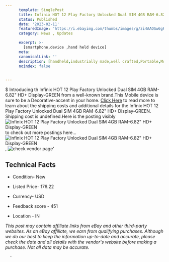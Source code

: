 ```yaml
---
      template: SinglePost
      title: Infinix HOT 12 Play Factory Unlocked Dual SIM 4GB RAM-6.82" HD+ Display-GREEN
      status: Published
      date: '2023-02-11'
      featuredImage: 'https://i.ebayimg.com/thumbs/images/g/zi4AAOSw6gRi1pUD/s-l225.jpg'
      category: News , Updates

      excerpt: >-
        [smartphone,device ,hand held device]
      meta:
      canonicalLink: ''
      description: [handheld,industrially made,well crafted,Portable,Mobile,Compact,Convenient,Lightweight,Maneuverable,Man-portable,Miniature,Carriable,Hand-held,Light,Holdable,Transportable,Mobile device,Pocket-sized,On-the-go,Wireless,Cordless,Compact size,Convenient size, smartphone,device ,hand held device]
      noindex: false
      

---
```

$
      Introducing th Infinix HOT 12 Play Factory Unlocked Dual SIM 4GB RAM-6.82" HD+ Display-GREEN from a well-known brand.This Mobile device  is sure to be a Decorative-accent in your home. [Click Here](https://www.ebay.com/itm/334507558555?hash=item4de234469b%3Ag%3Azi4AAOSw6gRi1pUD&amdata=enc%3AAQAHAAAA4JSdWWmib5zd%2B6d8mtx6GWgXJi%2B1GUkINQm9TihQcb2MuwJpE8PtSaOmusT%2FW7NRQXjAo8ODggbMg9NZgKjDudGXUB3g4iTjmPsPHLSwDYYU2C28eXoE8ZN71xhsYn22wRL64FOdHmJeIq7eCFfZg1qZLSNv6DOvj%2BWjDPAJrl7pPoMr2DkRV9VN4CLySnIJGKpo9rsA2EEk%2BP%2BcOww%2BuHCYCt1nwgWKYZ%2ByOH7GqvpD2IYye5Vi34cNNQgvugWQQo4G9yqdT1sjqSkkQj1rDg3plJKS6YdD7PWodaZhnEcE&mkevt=1&mkcid=1&mkrid=711-53200-19255-0&campid=%253CePNCampaignId%253E&customid=%253CreferenceId%253E&toolid=10049) to read more to learn about the shipping costs and additional details for the Infinix HOT 12 Play Factory Unlocked Dual SIM 4GB RAM-6.82" HD+ Display-GREEN. Shipping cost is undefined.Here is the posting visibly ![Infinix HOT 12 Play Factory Unlocked Dual SIM 4GB RAM-6.82" HD+ Display-GREEN](https://i.ebayimg.com/thumbs/images/g/zi4AAOSw6gRi1pUD/s-l225.jpg) to check out more postings here... ![Infinix HOT 12 Play Factory Unlocked Dual SIM 4GB RAM-6.82" HD+ Display-GREEN](https://i.ebayimg.com/images/g/zi4AAOSw6gRi1pUD/s-l500.jpg), ![check vendor page](https://origin-galleryplus.ebayimg.com/ws/web/334507558555_2_0_1/225x225.jpg,https://origin-galleryplus.ebayimg.com/ws/web/334507558555_3_0_1/225x225.jpg,https://origin-galleryplus.ebayimg.com/ws/web/334507558555_4_0_1/225x225.jpg,https://origin-galleryplus.ebayimg.com/ws/web/334507558555_5_0_1/225x225.jpg,https://origin-galleryplus.ebayimg.com/ws/web/334507558555_6_0_1/225x225.jpg)'

      

 ## Technical Facts 



     
      

 - Condition- New 


      

 - Listed Price- 176.22 


      

 - Currency- USD 


      

 - Feedback score - 451 


      

 - Location - IN 


      
      

 *_This post may contain affiliate links from eBay and other third-party websites. As an eBay affiliate, we earn from qualifying purchases. Although we do our best to keep the information up-to-date and accurate, please check the date and all details with the vendor's website before making a purchase. Not all data may be accurate._*




      -
